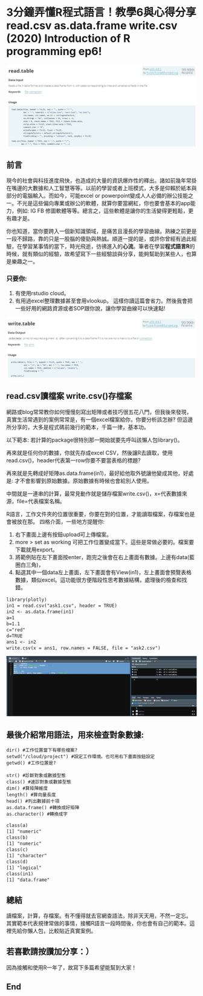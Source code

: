 # 3分鐘弄懂R程式語言！教學6與心得分享read.csv as.data.frame write.csv (2020) Introduction of R programming ep6!
![f1](https://github.com/HCH1/blog/blob/master/fig/r5.JPG)

## 前言
現今的社會與科技進度飛快，也造成的大量的資訊爆炸性的釋出。諸如前幾年常掛在嘴邊的大數據和人工智慧等等。以前的學習或者上班模式，大多是仰賴於紙本與部分的電腦輸入。而如今，可能excel or powerpoint變成人人必備的辦公技能之一。不光是這些偏向專業或辦公的軟體，就算你要當網紅，你也要會基本的app能力，例如: IG FB 修圖軟體等等。總言之，這些軟體是讓你的生活變得更輕鬆，更有趣才是。

你也知道，當你要跨入一個新知識領域，是痛苦且漫長的學習曲線。熟練之前更是一段不歸路，靠的只是一股腦的傻勁與熱誠。順道一提的是，或許你曾經有過此經驗，在學習某事情的當下，時光飛逝，彷彿進入的**心流**。筆者在學習**程式語言R**的時候，就有類似的經驗，故希望寫下一些經驗談與分享，能夠幫助到某些人，也算是樂趣之一。

### 只要你:
1. 有使用rstudio cloud。
1. 有用過excel整理數據甚至會用vlookup。
這樣你讀這篇會省力。然後我會把一些好用的網路資源或者SOP跟你說，讓你學習曲線可以快速點!


![f1](https://github.com/HCH1/blog/blob/master/fig/r5b.JPG)

## read.csv讀檔案 write.csv()存檔案
網路或blog常常教你如何慢慢刻寫出矩陣或者技巧很五花八門，但我後來發現，真實生活常遇到的案例常常是，有一個excel檔案給你，你要分析該怎辦?
但這邊所分享的，大多是程式碼前幾行的範本，千篇一律，基本功。

以下範本: 若計算的package很特別那一開始就要先呼叫該懶人包library()。

再來就是任何你的數據，你就先存成excel CSV，然後讓R去讀取，使用read.csv()，header代表第一row你要不要當表格的標題?

再來就是先轉成好矩陣as.data.frame(in1)，最好給他取外號讓他變成其他，好處是: 才不會影響到原始數據。原始數據有時候也會給別人使用。

中間就是一連串的計算，最常見動作就是儲存檔案write.csv()，x=代表數據來源，file=代表檔案名稱。

R語言，工作文件夾的位置很重要，你要在對的位置，才能讀取檔案，存檔案也是會被放在那。
四格介面，一些地方提醒你: 
1. 右下畫面上邊有按鈕upload可上傳檔案。
1. more > set as working 可把工作位置變成當下。這些是常做必要的。檔案要下載就用export。
1. 將範例貼在左下畫面按enter，跑完之後會在右上畫面有數據。上邊有data(藍圈白三角)，
1. 點選其中一個data左上畫面，左下畫面會有View(in1)，左上畫面會預覽表格數據，類似excel。這功能很方便階段性思考數據結構，處理後的檢查和找錯。

```
library(plotly)
in1 = read.csv("ask1.csv", header = TRUE)
in2 <- as.data.frame(in1)
a=1
b=1.1
c="red"
d=TRUE
ans1 <- in2
write.csv(x = ans1, row.names = FALSE, file = "ask2.csv")
```

![f1](https://github.com/HCH1/blog/blob/master/fig/r5c.JPG)

## 最後介紹常用語法，用來檢查對象數據:
```
dir() #工作位置當下有哪些檔案?
setwd("/cloud/project") #設定工作環境。也可用右下畫面按鈕設定
getwd() #工作位置是?

str() #診斷對象或數據型態
class() #速診對象或數據型態
dim() #算矩陣維度
length() #算向量長度
head() #列出數據前十項
as.data.frame() #轉換成好矩陣
as.character() #轉換成字
```

```
class(a)
[1] "numeric"
class(b)
[1] "numeric"
class(c)
[1] "character"
class(d)
[1] "logical"
class(in1)
[1] "data.frame"
```
## 總結
讀檔案，計算，存檔案。有不懂得就去官網查語法，除非天天用，不然一定忘。
其實範本代表規律常做的事情，接觸R語言一段時間後，你也會有自己的範本。這裡先給你懶人包，比較貼近真實案例。


## 若喜歡請按讚加分享：）
因為接觸和使用R一年了，故寫下多篇希望能幫到大家！

## End
